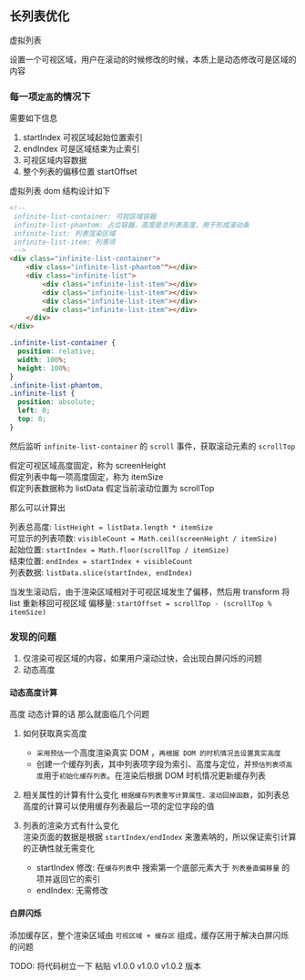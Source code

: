 ## 长列表优化

虚拟列表

设置一个可视区域，用户在滚动的时候修改的时候，本质上是动态修改可是区域的内容

### 每一项`定高`的情况下

需要如下信息

1. startIndex 可视区域起始位置索引
2. endIndex 可是区域结束为止索引
3. 可视区域内容数据
4. 整个列表的偏移位置 startOffset

虚拟列表 dom 结构设计如下

```html
<!--
 infinite-list-container: 可视区域容器
 infinite-list-phantom: 占位容器，高度是总列表高度，用于形成滚动条
 infinite-list: 列表渲染区域
 infinite-list-item: 列表项
 -->
<div class="infinite-list-container">
    <div class="infinite-list-phantom""></div>
    <div class="infinite-list">
        <div class="infinite-list-item"></div>
        <div class="infinite-list-item"></div>
        <div class="infinite-list-item"></div>
        <div class="infinite-list-item"></div>
    </div>
</div>
```

```css
.infinite-list-container {
  position: relative;
  width: 100%;
  height: 100%;
}
.infinite-list-phantom,
.infinite-list {
  position: absolute;
  left: 0;
  top: 0;
}
```

然后监听 `infinite-list-container` 的 `scroll` 事件，获取滚动元素的 `scrollTop`

假定可视区域高度固定，称为 screenHeight  
假定列表中每一项高度固定，称为 itemSize  
假定列表数据称为 listData
假定当前滚动位置为 scrollTop

那么可以计算出

列表总高度: `listHeight = listData.length * itemSize`  
可显示的列表项数: `visibleCount = Math.ceil(screenHeight / itemSize)`  
起始位置: `startIndex = Math.floor(scrollTop / itemSize)`  
结束位置: `endIndex = startIndex + visibleCount`  
列表数据: `listData.slice(startIndex, endIndex)`

当发生滚动后，由于渲染区域相对于可视区域发生了偏移，然后用 transform 将 list 重新移回可视区域
偏移量: `startOffset = scrollTop - (scrollTop % itemSize)`

### 发现的问题

1. 仅渲染可视区域的内容，如果用户滚动过快，会出现白屏闪烁的问题
2. 动态高度

#### 动态高度计算

高度 动态计算的话 那么就面临几个问题

1. 如何获取真实高度
   - `采用预估`一个高度渲染真实 DOM ，`再根据 DOM 的时机情况去设置真实高度`
   - 创建一个缓存列表，其中列表项字段为索引、高度与定位，并`预估列表项高度`用于`初始化缓存列表`。在渲染后根据 DOM 时机情况更新缓存列表
2. 相关属性的计算有什么变化
   `根据缓存列表重写计算属性、滚动回掉函数`，如列表总高度的计算可以使用缓存列表最后一项的定位字段的值
3. 列表的渲染方式有什么变化  
   渲染页面的数据是根据 `startIndex/endIndex` 来激素呐的，所以保证索引计算的正确性就无需变化

   - startIndex 修改: 在`缓存列表`中 搜索第一个底部元素大于 `列表垂直偏移量` 的项并返回它的索引
   - endIndex: 无需修改

#### 白屏闪烁

添加缓存区，整个渲染区域由 `可视区域 + 缓存区` 组成，缓存区用于解决白屏闪烁的问题

TODO: 将代码树立一下 粘贴 v1.0.0 v1.0.0 v1.0.2 版本
